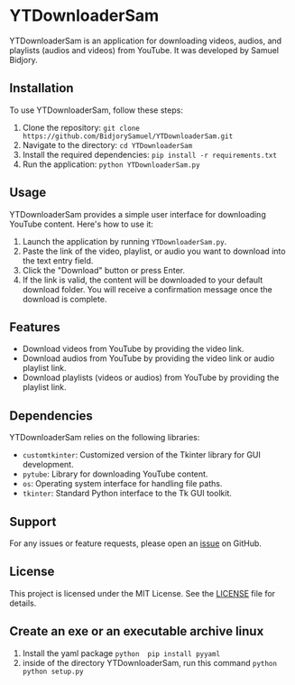 # YTDownloaderSam

YTDownloaderSam is an application for downloading videos, audios, and playlists (audios and videos) from YouTube. It was developed by Samuel Bidjory.

## Installation

To use YTDownloaderSam, follow these steps:

1. Clone the repository: `git clone https://github.com/BidjorySamuel/YTDownloaderSam.git`
2. Navigate to the directory: `cd YTDownloaderSam`
3. Install the required dependencies: `pip install -r requirements.txt`
4. Run the application: `python YTDownloaderSam.py`

## Usage

YTDownloaderSam provides a simple user interface for downloading YouTube content. Here's how to use it:

1. Launch the application by running `YTDownloaderSam.py`.
2. Paste the link of the video, playlist, or audio you want to download into the text entry field.
3. Click the "Download" button or press Enter.
4. If the link is valid, the content will be downloaded to your default download folder. You will receive a confirmation message once the download is complete.

## Features

- Download videos from YouTube by providing the video link.
- Download audios from YouTube by providing the video link or audio playlist link.
- Download playlists (videos or audios) from YouTube by providing the playlist link.


## Dependencies

YTDownloaderSam relies on the following libraries:

- `customtkinter`: Customized version of the Tkinter library for GUI development.
- `pytube`: Library for downloading YouTube content.
- `os`: Operating system interface for handling file paths.
- `tkinter`: Standard Python interface to the Tk GUI toolkit.

## Support

For any issues or feature requests, please open an [issue](https://github.com/BidjorySamuel/YTDownloaderSam/issues) on GitHub.

## License

This project is licensed under the MIT License. See the [LICENSE](https://github.com/BidjorySamuel/YTDownloaderSam/blob/main/LICENSE) file for details.


## Create an exe or an executable archive linux
1. Install the yaml package ```python 
pip install pyyaml```
2. inside of the directory YTDownloaderSam, run this command ```python
python setup.py```